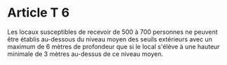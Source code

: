 # Article T 6

Les locaux susceptibles de recevoir de 500 à 700 personnes ne peuvent être établis au-dessous du niveau moyen des seuils extérieurs avec un maximum de 6 mètres de profondeur que si le local s'élève à une hauteur minimale de 3 mètres au-dessus de ce niveau moyen.
